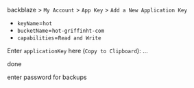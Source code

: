 backblaze > `My Account` > `App Key` > `Add a New Application Key`

- `keyName`=`hot`
- `bucketName`=`hot-griffinht-com`
- `capabilities`=`Read and Write`

Enter `applicationKey` here (`Copy to Clipboard`): ...

done

enter password for backups